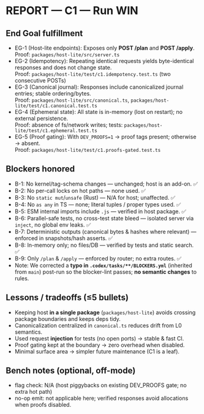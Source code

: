 # REPORT — C1 — Run WIN

## End Goal fulfillment
- EG-1 (Host-lite endpoints): Exposes only **POST /plan** and **POST /apply**.  
  Proof: `packages/host-lite/src/server.ts`
- EG-2 (Idempotency): Repeating identical requests yields byte-identical responses and does not change state.  
  Proof: `packages/host-lite/test/c1.idempotency.test.ts` (two consecutive POSTs)
- EG-3 (Canonical journal): Responses include canonicalized journal entries; stable ordering/bytes.  
  Proof: `packages/host-lite/src/canonical.ts`, `packages/host-lite/test/c1.canonical.test.ts`
- EG-4 (Ephemeral state): All state is in-memory (lost on restart); no external persistence.  
  Proof: absence of fs/network writes; tests: `packages/host-lite/test/c1.ephemeral.test.ts`
- EG-5 (Proof gating): With `DEV_PROOFS=1` → proof tags present; otherwise → absent.  
  Proof: `packages/host-lite/test/c1.proofs-gated.test.ts`

## Blockers honored
- B-1: No kernel/tag-schema changes — unchanged; host is an add-on. ✅
- B-2: No per-call locks on hot paths — none used. ✅
- B-3: No `static mut`/`unsafe` (Rust) — N/A for host; unaffected. ✅
- B-4: No `as any` in TS — none; literal tuples / proper types used. ✅
- B-5: ESM internal imports include `.js` — verified in host package. ✅
- B-6: Parallel-safe tests, no cross-test state bleed — isolated server via `inject`, no global env leaks. ✅
- B-7: Deterministic outputs (canonical bytes & hashes where relevant) — enforced in snapshots/hash asserts. ✅
- B-8: In-memory only; no files/DB — verified by tests and static search. ✅
- B-9: Only `/plan` & `/apply` — enforced by router; no extra routes. ✅
- Note: We corrected a **typo in `.codex/tasks/**/BLOCKERS.yml`** (inherited from `main`) post-run so the blocker-lint passes; **no semantic changes** to rules.

## Lessons / tradeoffs (≤5 bullets)
- Keeping host **in a single package** (`packages/host-lite`) avoids crossing package boundaries and keeps deps tidy.
- Canonicalization centralized in `canonical.ts` reduces drift from L0 semantics.
- Used request **injection** for tests (no open ports) → stable & fast CI.
- Proof gating kept at the boundary → zero overhead when disabled.
- Minimal surface area → simpler future maintenance (C1 is a leaf).

## Bench notes (optional, off-mode)
- flag check: N/A (host piggybacks on existing DEV_PROOFS gate; no extra hot path)
- no-op emit: not applicable here; verified responses avoid allocations when proofs disabled.
